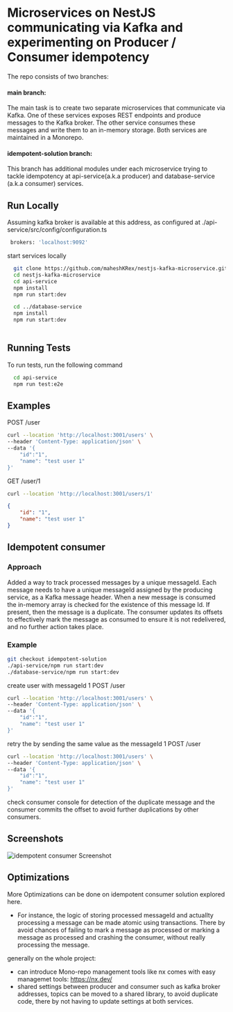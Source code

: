 # Microservices on NestJS communicating via Kafka and experimenting on Producer / Consumer idempotency

The repo consists of two branches:

#### main branch: 
The main task is to create two separate microservices that communicate via Kafka. One of these services exposes REST endpoints and produce messages to the Kafka broker. The other service consumes these messages and write them to an in-memory storage. Both services are maintained in a Monorepo.

#### idempotent-solution branch:
This branch has additional modules under each microservice trying to tackle idempotency at api-service(a.k.a producer) and database-service (a.k.a consumer) services.


## Run Locally

Assuming kafka broker is available at this address, as configured at ./api-service/src/config/configuration.ts

```bash
 brokers: 'localhost:9092'
```

start services locally
```bash
  git clone https://github.com/maheshKRex/nestjs-kafka-microservice.git
  cd nestjs-kafka-microservice
  cd api-service
  npm install
  npm run start:dev

  cd ../database-service
  npm install
  npm run start:dev
  
```

## Running Tests

To run tests, run the following command

```bash
  cd api-service
  npm run test:e2e
```

## Examples

POST /user
```bash
curl --location 'http://localhost:3001/users' \
--header 'Content-Type: application/json' \
--data '{
    "id":"1",
    "name": "test user 1"
}'
```

GET /user/1

```bash
curl --location 'http://localhost:3001/users/1'
```

```json
{
    "id": "1",
    "name": "test user 1"
}
```


## Idempotent consumer

### Approach

Added a way to track processed messages by a unique messageId. Each message needs to have a unique messageId assigned by the producing service, as a Kafka message header. When a new message is consumed the in-memory array is checked for the existence of this message Id. If present, then the message is a duplicate. The consumer updates its offsets to effectively mark the message as consumed to ensure it is not redelivered, and no further action takes place.

### Example

```bash
git checkout idempotent-solution
./api-service/npm run start:dev
./database-service/npm run start:dev
```
create user with messageId 1
POST /user
```bash
curl --location 'http://localhost:3001/users' \
--header 'Content-Type: application/json' \
--data '{
    "id":"1",
    "name": "test user 1"
}'
```

retry the by sending the same value as the messageId 1
POST /user
```bash
curl --location 'http://localhost:3001/users' \
--header 'Content-Type: application/json' \
--data '{
    "id":"1",
    "name": "test user 1"
}'
```

check consumer console for detection of the duplicate message and the consumer commits the offset to avoid further duplications by other consumers.


## Screenshots

![idempotent consumer Screenshot]([https://via.placeholder.com/468x300?text=App+Screenshot+Here](https://ibb.co/GRbKXcZ))


## Optimizations

More Optimizations can be done on idempotent consumer solution explored here. 
- For instance, the logic of storing processed messageId and actuallty processing a message can be made atomic using transactions. There by avoid chances of failing to mark a message as processed or marking a message as processed and crashing the consumer, without really processing the message.


generally on the whole project:
- can introduce Mono-repo management tools like nx comes with easy managemet tools: https://nx.dev/
- shared settings between producer and consumer such as kafka broker addresses, topics can be moved to a shared library, to avoid duplicate code, there by not having to update settings at both services.

